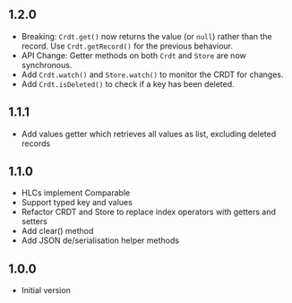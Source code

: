 ## 1.2.0

- Breaking: `Crdt.get()` now returns the value (or `null`) rather than the record. Use `Crdt.getRecord()` for the previous behaviour.
- API Change: Getter methods on both `Crdt` and `Store` are now synchronous.
- Add `Crdt.watch()` and `Store.watch()` to monitor the CRDT for changes.
- Add `Crdt.isDeleted()` to check if a key has been deleted.

## 1.1.1

- Add values getter which retrieves all values as list, excluding deleted records

## 1.1.0

- HLCs implement Comparable
- Support typed key and values
- Refactor CRDT and Store to replace index operators with getters and setters
- Add clear() method
- Add JSON de/serialisation helper methods

## 1.0.0

- Initial version
